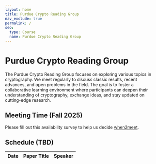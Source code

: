 ```yaml
---
layout: home
title: Purdue Crypto Reading Group
nav_exclude: true
permalink: /
seo:
  type: Course
  name: Purdue Crypto Reading Group
---
```


# Purdue Crypto Reading Group

The Purdue Crypto Reading Group focuses on exploring various topics in cryptography. We meet regularly to discuss classic results, recent advances, and open problems in the field. The goal is to foster a collaborative learning environment where participants can deepen their understanding of cryptography, exchange ideas, and stay updated on cutting-edge research.


## Meeting Time (Fall 2025)

Please fill out this availability survey to help us decide [when2meet](https://www.when2meet.com/?31844992-LR6e4).


## Schedule (TBD)

| Date        | Paper Title          | Speaker |
|:-------------|:------------------|:------|

<!-- <table>
  <thead>
    <tr>
      <th>Date</th>
      <th>Paper Title</th>
      <th>Speaker</th>
    </tr>
  </thead>
  <tbody>
    <tr>
      <td>09/05/25</td>
      <td>Zero-Knowledge Proofs</td>
      <td>Alice</td>
    </tr>
  </tbody>
</table> -->